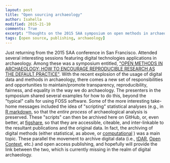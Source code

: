 ```yaml
---
layout: post
title: "Open sourcing archaeology"
author: Isahella
modified: 2015-21-10
comments: True
excerpt: "Thoughts on the 2015 SAA symposium on open methods in archaeology"
tags: [open source, publishing, archaeology]
---
```


Just returning from the 2015 SAA conference in San Francisco. Attended several interesting sessions featuring digital technologies applications in archaeology. Among these was a symposium entitled, ["OPEN METHODS IN ARCHAEOLOGY: HOW TO ENCOURAGE REPRODUCIBLE RESEARCH AS THE DEFAULT PRACTICE"](https://github.com/benmarwick/SAA2015-Open-Methods). With the recent explosion of the usage of digital data and methods in archaeology, there comes a new set of responsibilities and opportunities to maintain/promote transparency, reproducibility, fairness, and equality in the way we do archaeology. The presenters in the symposium shared several examples for how to do this, beyond the "typical" calls for using FOSS software. Some of the more interesting take-home messages included the idea of "scripting" statistical analyses (e.g., in [R markdown](http://rmarkdown.rstudio.com/), so that the *entire process* of archaeological analysis is preserved. These "scripts" can then be archived here on GitHub, or, even better, at [figshare](figshare.com), so that they are accessible, citeable, and inter-linkable to the resultant publications and the original data. In fact, the archiving of digital methods (either statistical, as above, or [computational](www.openabm.org) ) was a main topic. These parallel the movement to archive digital data (i.e., [tDAR](www.tdar.org), [Open Context](opencontext.org), etc.) and open access publishing, and hopefully will provide the link between the two, which is currently missing in the realm of digital archaeology.
